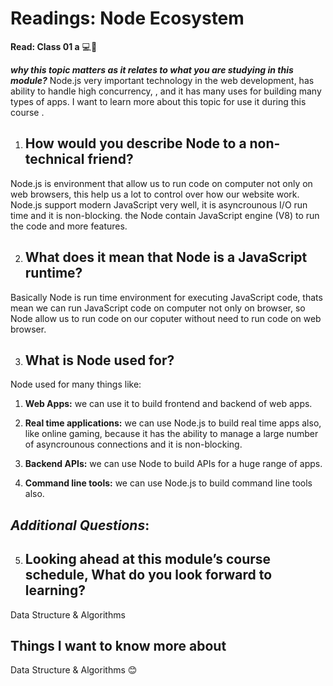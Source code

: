 # Readings: Node Ecosystem

**Read: Class 01 a** 💻📒

  ***why this topic matters as it relates to what you are studying in this module?***
     Node.js very important technology in the web development, has ability to handle high concurrency, , and it has many uses for building many types of apps.
I want to learn more about this topic for use it   during this course .
1. ## How would you describe Node to a non-technical friend?
Node.js is environment that allow us to run code on computer not only on web browsers, this help us a lot to control over how our website work.
Node.js support modern JavaScript very well, it is asyncrounous I/O run time and it is non-blocking.
the Node contain JavaScript engine (V8) to run the code and more features.

2. ## What does it mean that Node is a JavaScript runtime?
Basically Node is run time environment for executing JavaScript code, thats mean we can run JavaScript code on computer not only on browser, so Node allow us to run code on our coputer without need to run code on web browser.

3. ## What is Node used for?
Node used for many things like:
 1. **Web Apps:**
 we can use it to build frontend and backend of web apps.

 2. **Real time applications:** 
we can use Node.js to build real time apps also, like online gaming, because it has the ability to manage a large number of asyncrounous connections and it is non-blocking.

 3. **Backend APIs:**
 we can use Node to build APIs for a huge range of apps.

 4. **Command line tools:**
we can use Node.js to build command line tools also.


## _Additional Questions_:
5. ## Looking ahead at this module’s course schedule, What do you look forward to learning?
Data Structure & Algorithms 

## Things I want to know more about
Data Structure & Algorithms 😊
